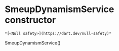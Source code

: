 


# SmeupDynamismService constructor




    *[<Null safety>](https://dart.dev/null-safety)*



SmeupDynamismService()












